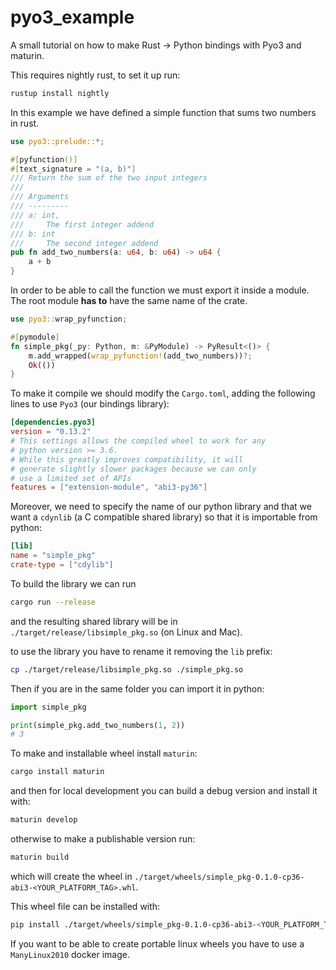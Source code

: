 # pyo3_example
A small tutorial on how to make Rust -> Python bindings with Pyo3 and maturin.

This requires nightly rust, to set it up run:
```bash
rustup install nightly
```

In this example we have defined a simple function that sums two numbers in rust.
```rust
use pyo3::prelude::*;

#[pyfunction()]
#[text_signature = "(a, b)"]
/// Return the sum of the two input integers
///
/// Arguments
/// ---------
/// a: int,
///     The first integer addend
/// b: int
///     The second integer addend
pub fn add_two_numbers(a: u64, b: u64) -> u64 {
    a + b
}
```

In order to be able to call the function we must export it inside a module. The root module **has to** have the same name of the crate.
```rust
use pyo3::wrap_pyfunction;

#[pymodule]
fn simple_pkg(_py: Python, m: &PyModule) -> PyResult<()> {
    m.add_wrapped(wrap_pyfunction!(add_two_numbers))?;
    Ok(())
}
```

To make it compile we should modify the `Cargo.toml`, adding the following lines to use `Pyo3` (our bindings library):
```toml
[dependencies.pyo3]
version = "0.13.2"
# This settings allows the compiled wheel to work for any
# python version >= 3.6.
# While this greatly improves compatibility, it will
# generate slightly slower packages because we can only
# use a limited set of APIs
features = ["extension-module", "abi3-py36"]
```
Moreover, we need to specify the name of our python library and
that we want a `cdynlib` (a C compatible shared library) so that it is importable from python:
```toml
[lib]
name = "simple_pkg"
crate-type = ["cdylib"]
```
To build the library we can run
```bash
cargo run --release
```
and the resulting shared library will be in `./target/release/libsimple_pkg.so` (on Linux and Mac).

to use the library you have to rename it removing the `lib` prefix:
```bash
cp ./target/release/libsimple_pkg.so ./simple_pkg.so
```
Then if you are in the same folder you can import it in python:
```python
import simple_pkg

print(simple_pkg.add_two_numbers(1, 2))
# 3
```

To make and installable wheel install `maturin`:
```bash
cargo install maturin
```
and then for local development you can build a debug version and install it with:
```bash
maturin develop
```
otherwise to make a publishable version run:
```bash
maturin build
```
which will create the wheel in `./target/wheels/simple_pkg-0.1.0-cp36-abi3-<YOUR_PLATFORM_TAG>.whl`.

This wheel file can be installed with:
```bash
pip install ./target/wheels/simple_pkg-0.1.0-cp36-abi3-<YOUR_PLATFORM_TAG>.whl
```

If you want to be able to create portable linux wheels you have to use a `ManyLinux2010` docker image.
